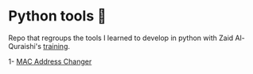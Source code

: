 # Python tools :snake:	

Repo that regroups the tools I learned to develop in python with Zaid Al-Quraishi's [training](https://www.udemy.com/course/learn-python-and-ethical-hacking-from-scratch/).

1- [MAC Address Changer](https://github.com/lulzeDD/python-tools/blob/main/mac_changer.py)

